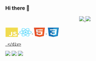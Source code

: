 ### Hi there 👋

<!--
**Jolielton/jolielton** is a ✨ _special_ ✨ repository because its `README.md` (this file) appears on your GitHub profile.

Here are some ideas to get you started:

- 🔭Hoje trabalho com Front-end
- 🌱 Estudando Javascript e Figma ...
-
-->

<div align="center">
  <a href="https://github.com/Jolielton">
  <img height="180em" src="https://github-readme-stats.vercel.app/api?username=jolielton&show_icons=true&theme=dark&include_all_commits=true&count_private=true"/>
  <img height="180em" src="https://github-readme-stats.vercel.app/api/top-langs/?username=jolielton&layout=compact&langs_count=7&theme=dark"/>
</div>
       <div style="display: inline_block"><br>
   <img align="center" alt="Rafa-Js" height="30" width="40" src="https://raw.githubusercontent.com/devicons/devicon/master/icons/javascript/javascript-plain.svg">
  <img align="center" alt="Rafa-React" height="30" width="40" src="https://raw.githubusercontent.com/devicons/devicon/master/icons/react/react-original.svg">
  <img align="center" alt="Rafa-HTML" height="30" width="40" src="https://raw.githubusercontent.com/devicons/devicon/master/icons/html5/html5-original.svg">
  <img align="center" alt="Rafa-CSS" height="30" width="40" src="https://raw.githubusercontent.com/devicons/devicon/master/icons/css3/css3-original.svg">
         
     </div>
  
  
  <a href="https://www.instagram.com/jolieltoncarvalho/" target="_blank"><img src="https://img.shields.io/badge/-Instagram-%23E4405F?style=for-the-badge&logo=instagram&logoColor=white" target="_blank"></a>
  <a href = "mailto:jolielton.carvalho@gmail.com"><img src="https://img.shields.io/badge/-Gmail-%23333?style=for-the-badge&logo=gmail&logoColor=white" target="_blank"></a>
  <a href="https://www.linkedin.com/in/jolielton-carvalho-9ab123212/" target="_blank"><img src="https://img.shields.io/badge/-LinkedIn-%230077B5?style=for-the-badge&logo=linkedin&logoColor=white" target="_blank"></a> 
 
    
